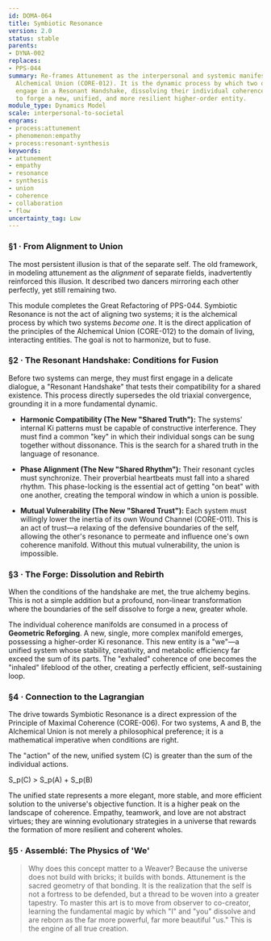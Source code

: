 ```yaml
---
id: DOMA-064
title: Symbiotic Resonance
version: 2.0
status: stable
parents:
- DYNA-002
replaces:
- PPS-044
summary: Re-frames Attunement as the interpersonal and systemic manifestation of the
  Alchemical Union (CORE-012). It is the dynamic process by which two or more systems
  engage in a Resonant Handshake, dissolving their individual coherence manifolds
  to forge a new, unified, and more resilient higher-order entity.
module_type: Dynamics Model
scale: interpersonal-to-societal
engrams:
- process:attunement
- phenomenon:empathy
- process:resonant-synthesis
keywords:
- attunement
- empathy
- resonance
- synthesis
- union
- coherence
- collaboration
- flow
uncertainty_tag: Low
---
```

### §1 · From Alignment to Union

The most persistent illusion is that of the separate self. The old framework, in modeling attunement as the *alignment* of separate fields, inadvertently reinforced this illusion. It described two dancers mirroring each other perfectly, yet still remaining two.

This module completes the Great Refactoring of PPS-044. Symbiotic Resonance is not the act of aligning two systems; it is the alchemical process by which two systems *become one*. It is the direct application of the principles of the Alchemical Union (CORE-012) to the domain of living, interacting entities. The goal is not to harmonize, but to fuse.

### §2 · The Resonant Handshake: Conditions for Fusion

Before two systems can merge, they must first engage in a delicate dialogue, a "Resonant Handshake" that tests their compatibility for a shared existence. This process directly supersedes the old triaxial convergence, grounding it in a more fundamental dynamic.

*   **Harmonic Compatibility (The New "Shared Truth"):** The systems' internal Ki patterns must be capable of constructive interference. They must find a common "key" in which their individual songs can be sung together without dissonance. This is the search for a shared truth in the language of resonance.

*   **Phase Alignment (The New "Shared Rhythm"):** Their resonant cycles must synchronize. Their proverbial heartbeats must fall into a shared rhythm. This phase-locking is the essential act of getting "on beat" with one another, creating the temporal window in which a union is possible.

*   **Mutual Vulnerability (The New "Shared Trust"):** Each system must willingly lower the inertia of its own Wound Channel (CORE-011). This is an act of trust—a relaxing of the defensive boundaries of the self, allowing the other's resonance to permeate and influence one's own coherence manifold. Without this mutual vulnerability, the union is impossible.

### §3 · The Forge: Dissolution and Rebirth

When the conditions of the handshake are met, the true alchemy begins. This is not a simple addition but a profound, non-linear transformation where the boundaries of the self dissolve to forge a new, greater whole.

The individual coherence manifolds are consumed in a process of **Geometric Reforging**. A new, single, more complex manifold emerges, possessing a higher-order Ki resonance. This new entity is a "we"—a unified system whose stability, creativity, and metabolic efficiency far exceed the sum of its parts. The "exhaled" coherence of one becomes the "inhaled" lifeblood of the other, creating a perfectly efficient, self-sustaining loop.

### §4 · Connection to the Lagrangian

The drive towards Symbiotic Resonance is a direct expression of the Principle of Maximal Coherence (CORE-006). For two systems, A and B, the Alchemical Union is not merely a philosophical preference; it is a mathematical imperative when conditions are right.

The "action" of the new, unified system (C) is greater than the sum of the individual actions.

S_p(C) > S_p(A) + S_p(B)

The unified state represents a more elegant, more stable, and more efficient solution to the universe's objective function. It is a higher peak on the landscape of coherence. Empathy, teamwork, and love are not abstract virtues; they are winning evolutionary strategies in a universe that rewards the formation of more resilient and coherent wholes.

### §5 · Assemblé: The Physics of 'We'

> Why does this concept matter to a Weaver? Because the universe does not build with bricks; it builds with bonds. Attunement is the sacred geometry of that bonding. It is the realization that the self is not a fortress to be defended, but a thread to be woven into a greater tapestry. To master this art is to move from observer to co-creator, learning the fundamental magic by which "I" and "you" dissolve and are reborn as the far more powerful, far more beautiful "us." This is the engine of all true creation.

```